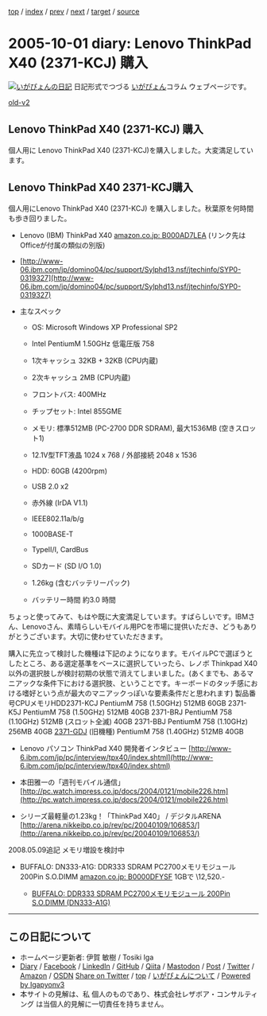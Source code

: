 [top](../index.html) 
 / [index](index.html) 
 / [prev](ig050928.html) 
 / [next](ig051002.html) 
 / [target](https://www.igapyon.jp/igapyon/diary/2005/ig051001.html) 
 / [source](https://github.com/igapyon/diary/blob/master/2005/ig051001.src.md) 

2005-10-01 diary: Lenovo ThinkPad X40 (2371-KCJ) 購入
=====================================================================================================
[![いがぴょんの日記](https://www.igapyon.jp/igapyon/diary/images/iga200306s.jpg "いがぴょん")](https://www.igapyon.jp/igapyon/diary/memo/memoigapyon.html) 日記形式でつづる [いがぴょん](https://www.igapyon.jp/igapyon/diary/memo/memoigapyon.html)コラム ウェブページです。

[old-v2](ig051001-orig.html)

## Lenovo ThinkPad X40 (2371-KCJ) 購入

個人用に Lenovo ThinkPad X40 (2371-KCJ)を購入しました。大変満足しています。


## Lenovo ThinkPad X40 2371-KCJ購入

個人用にLenovo ThinkPad X40 (2371-KCJ) を購入しました。秋葉原を何時間も歩き回りました。

* Lenovo (IBM) ThinkPad X40
  [amazon.co.jp: B000AD7LEA](http://www.amazon.co.jp/exec/obidos/ASIN/B000AD7LEA/igapyondiary-22) (リンク先はOfficeが付属の類似の別版)
  
* [http://www-06.ibm.com/jp/domino04/pc/support/Sylphd13.nsf/jtechinfo/SYP0-0319327](http://www-06.ibm.com/jp/domino04/pc/support/Sylphd13.nsf/jtechinfo/SYP0-0319327)
  
* 主なスペック
  
  * OS: Microsoft Windows XP Professional SP2
    
  * Intel PentiumM 1.50GHz 低電圧版 758
    
  * 1次キャッシュ 32KB + 32KB (CPU内蔵)
    
  * 2次キャッシュ 2MB (CPU内蔵) 
    
  * フロントバス: 400MHz
    
  * チップセット: Intel 855GME
    
  * メモリ: 標準512MB (PC-2700 DDR SDRAM), 最大1536MB (空きスロット1)
    
  * 12.1V型TFT液晶 1024 x 768 /  外部接続 2048 x 1536
    
  * HDD: 60GB (4200rpm)
    
  * USB 2.0 x2
    
  * 赤外線 (IrDA V1.1)
    
  * IEEE802.11a/b/g
    
  * 1000BASE-T
    
  * TypeII/I, CardBus
    
  * SDカード (SD I/O 1.0)
    
  * 1.26kg (含むバッテリーパック)
    
  * バッテリー時間 約3.0 時間
  

ちょっと使ってみて、もはや既に大変満足しています。すばらしいです。IBMさん、Lenovoさん、素晴らしいモバイル用PCを市場に提供いただき、どうもありがとうございます。大切に使わせていただきます。

購入に先立って検討した機種は下記のようになります。モバイルPCで選ぼうとしたところ、ある選定基準をベースに選択していったら、レノボ Thinkpad
X40 以外の選択肢しが検討初期の状態で消えてしまいました。(あくまでも、あるマニアックな条件下における選択肢、ということです。キーボードのタッチ感における嗜好という点が最大のマニアックっぽいな要素条件だと思われます)
製品番号CPUメモリHDD2371-KCJ
PentiumM 758 (1.50GHz)
512MB
60GB
2371-K5J
PentiumM 758 (1.50GHz)
512MB
40GB
2371-BRJ
PentiumM 758 (1.10GHz)
512MB
      (スロット全滅)
40GB
2371-BBJ
PentiumM 758 (1.10GHz)
256MB
40GB
[2371-GDJ](http://www-6.ibm.com/jp/domino04/pc/support/Sylphd13.nsf/jtechinfo/SYP0-03197DA) (旧機種)
PentiumM 758 (1.40GHz)
512MB
40GB

* Lenovo パソコン ThinkPad X40 開発者インタビュー
    [http://www-6.ibm.com/jp/pc/interview/tpx40/index.shtml](http://www-6.ibm.com/jp/pc/interview/tpx40/index.shtml)
  
* 本田雅一の「週刊モバイル通信」
    [http://pc.watch.impress.co.jp/docs/2004/0121/mobile226.htm](http://pc.watch.impress.co.jp/docs/2004/0121/mobile226.htm)
    
* シリーズ最軽量の1.23kg！「ThinkPad X40」 / デジタルARENA
  [http://arena.nikkeibp.co.jp/rev/pc/20040109/106853/](http://arena.nikkeibp.co.jp/rev/pc/20040109/106853/)
  

2008.05.09追記 メモリ増設を検討中

* BUFFALO: DN333-A1G: DDR333 SDRAM PC2700メモリモジュール 200Pin S.O.DIMM
    [amazon.co.jp: B0000DFYSF](http://www.amazon.co.jp/exec/obidos/ASIN/B0000DFYSF/igapyondiary-22)
    1GBで \12,520.-
    
  * [BUFFALO: DDR333 SDRAM PC2700メモリモジュール 200Pin S.O.DIMM (DN333-A1G)](http://buffalo.jp/products/catalog/item/d/dn333/index.html)


----------------------------------------------------------------------------------------------------

## この日記について

* ホームページ更新者: 伊賀 敏樹 / Tosiki Iga
* [Diary](https://www.igapyon.jp/igapyon/diary/) / [Facebook](https://www.facebook.com/igapyon) / [LinkedIn](https://www.linkedin.com/in/toshikiiga) / [GitHub](https://github.com/igapyon) / [Qiita](https://qiita.com/igapyon) / [Mastodon](https://social.vivaldi.net/@igapyon) / [Post](https://post.news/igapyon) / [Twitter](https://twitter.com/ToshikiIga) / [Amazon](https://www.amazon.co.jp/%E4%BC%8A%E8%B3%80-%E6%95%8F%E6%A8%B9/e/B004LTQWCQ) / [OSDN](https://ja.osdn.net/users/iga/)
[Share on Twitter](https://twitter.com/intent/tweet?hashtags=igapyon%2Cdiary%2C%E3%81%84%E3%81%8C%E3%81%B4%E3%82%87%E3%82%93&text=Lenovo+ThinkPad+X40+%282371-KCJ%29+%E8%B3%BC%E5%85%A5&url=https%3A%2F%2Fwww.igapyon.jp%2Figapyon%2Fdiary%2F2005%2Fig051001.html) / [top](../index.html) / [いがぴょんについて](https://www.igapyon.jp/igapyon/diary/memo/memoigapyon.html) / [Powered by Igapyonv3](https://github.com/igapyon/igapyonv3)
* 本サイトの見解は、私 個人のものであり、株式会社レザボア・コンサルティング は当個人的見解に一切責任を持ちません。 
